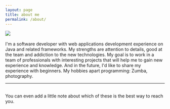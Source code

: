 ```yaml
---
layout: page
title: about me
permalink: /about/
---
```


<img class="col one right" src="/img/ .jpg">

<div class="container">
    <br/>
        I'm a software developer with web applications development experience on Java and related frameworks. 
        My strengths are attention to details, good at the team and addiction to the new technologies. My goal is to work in a team of professionals with interesting projects that will help me to gain new experience and knowledge. And in the future, I'd like to share my experience with beginners.
        My hobbies apart programming: Zumba, photography.
    <br/>
</div>
<hr/>
<br/>
<span class="contacticon center">
	<a href="mailto:fuentes.vlad@gmail.com"><i class="fa fa-envelope-square"></i></a>
	<a href="https://github.com" target="_blank"><i class="fa fa-github-square"></i></a>
	<a href="https://www.linkedin.com" target="_blank"><i class="fa fa-linkedin-square"></i></a>
	<a href="http://tumblr.com" target="_blank"><i class="fa fa-tumblr-square"></i></a>
	<a href="https://twitter.com" target="_blank"><i class="fa fa-twitter-square"></i></a>
</span>

<div class="col three caption">
	You can even add a little note about which of these is the best way to reach you.
</div>

